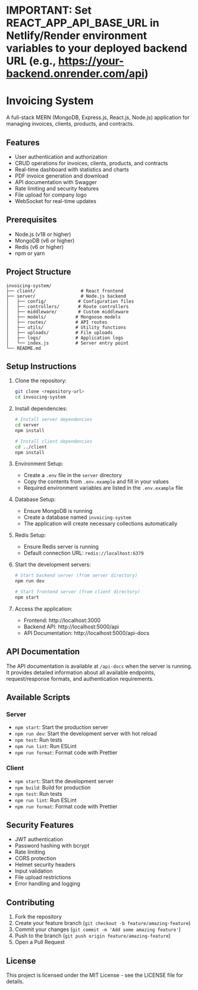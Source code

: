 # IMPORTANT: Set REACT_APP_API_BASE_URL in Netlify/Render environment variables to your deployed backend URL (e.g., https://your-backend.onrender.com/api)

# Invoicing System

A full-stack MERN (MongoDB, Express.js, React.js, Node.js) application for managing invoices, clients, products, and contracts.

## Features

- User authentication and authorization
- CRUD operations for invoices, clients, products, and contracts
- Real-time dashboard with statistics and charts
- PDF invoice generation and download
- API documentation with Swagger
- Rate limiting and security features
- File upload for company logo
- WebSocket for real-time updates

## Prerequisites

- Node.js (v18 or higher)
- MongoDB (v6 or higher)
- Redis (v6 or higher)
- npm or yarn

## Project Structure

```
invoicing-system/
├── client/                 # React frontend
├── server/                 # Node.js backend
│   ├── config/            # Configuration files
│   ├── controllers/       # Route controllers
│   ├── middleware/        # Custom middleware
│   ├── models/           # Mongoose models
│   ├── routes/           # API routes
│   ├── utils/            # Utility functions
│   ├── uploads/          # File uploads
│   ├── logs/             # Application logs
│   └── index.js          # Server entry point
└── README.md
```

## Setup Instructions

1. Clone the repository:
   ```bash
   git clone <repository-url>
   cd invoicing-system
   ```

2. Install dependencies:
   ```bash
   # Install server dependencies
   cd server
   npm install

   # Install client dependencies
   cd ../client
   npm install
   ```

3. Environment Setup:
   - Create a `.env` file in the `server` directory
   - Copy the contents from `.env.example` and fill in your values
   - Required environment variables are listed in the `.env.example` file

4. Database Setup:
   - Ensure MongoDB is running
   - Create a database named `invoicing-system`
   - The application will create necessary collections automatically

5. Redis Setup:
   - Ensure Redis server is running
   - Default connection URL: `redis://localhost:6379`

6. Start the development servers:
   ```bash
   # Start backend server (from server directory)
   npm run dev

   # Start frontend server (from client directory)
   npm start
   ```

7. Access the application:
   - Frontend: http://localhost:3000
   - Backend API: http://localhost:5000/api
   - API Documentation: http://localhost:5000/api-docs

## API Documentation

The API documentation is available at `/api-docs` when the server is running. It provides detailed information about all available endpoints, request/response formats, and authentication requirements.

## Available Scripts

### Server

- `npm start`: Start the production server
- `npm run dev`: Start the development server with hot reload
- `npm test`: Run tests
- `npm run lint`: Run ESLint
- `npm run format`: Format code with Prettier

### Client

- `npm start`: Start the development server
- `npm build`: Build for production
- `npm test`: Run tests
- `npm run lint`: Run ESLint
- `npm run format`: Format code with Prettier

## Security Features

- JWT authentication
- Password hashing with bcrypt
- Rate limiting
- CORS protection
- Helmet security headers
- Input validation
- File upload restrictions
- Error handling and logging

## Contributing

1. Fork the repository
2. Create your feature branch (`git checkout -b feature/amazing-feature`)
3. Commit your changes (`git commit -m 'Add some amazing feature'`)
4. Push to the branch (`git push origin feature/amazing-feature`)
5. Open a Pull Request

## License

This project is licensed under the MIT License - see the LICENSE file for details. 
